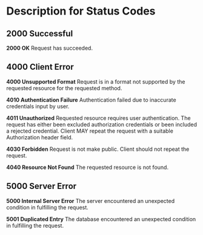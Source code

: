 # Description for Status Codes

## 2000 Successful
**2000 OK**
Request has succeeded.

## 4000 Client Error
**4000 Unsupported Format**
Request is in a format not supported by the requested resource for the requested method.

**4010 Authentication Failure**
Authentication failed due to inaccurate credentials input by user.

**4011 Unauthorized**
Requested resource requires user authentication. The request has either been excluded authorization credentials or been included a rejected credential. Client MAY repeat the request with a suitable Authorization header field.

**4030 Forbidden**
Request is not make public. Client should not repeat the request.

**4040 Resource Not Found**
The requested resource is not found.

## 5000 Server Error
**5000 Internal Server Error**
The server encountered an unexpected condition in fulfilling the request.

**5001 Duplicated Entry**
The database encountered an unexpected condition in fulfilling the request.
